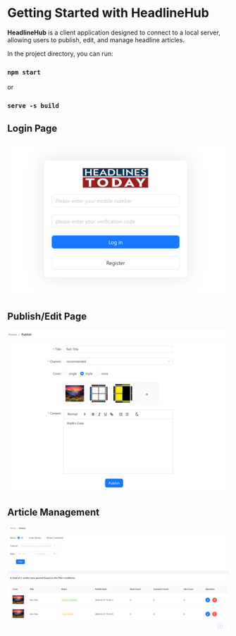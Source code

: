 # Getting Started with HeadlineHub
**HeadlineHub** is a client application designed to connect to a local server, allowing users to publish, edit, and manage headline articles.


In the project directory, you can run:

### `npm start`

or 

### `serve -s build`

## Login Page
![alt text](image-3.png)

## Publish/Edit Page
![alt text](image-1.png)

## Article Management
![alt text](image-2.png)



